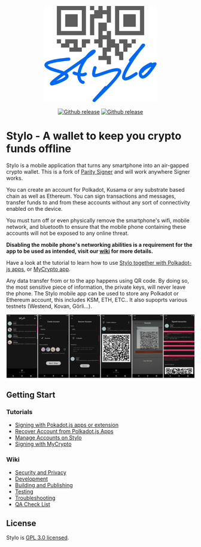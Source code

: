 <p align="center" style="margin-bottom: 0px !important;">
    <img src="./res/stylo-logos/stylo_logo-black-blue.png" alt="stylo app logo offline signer"/>
</p>
<div align="center">

[![Github release](./res/github-badge.png)](https://github.com/stylo-app/stylo/releases)
[![Github release](./res/google-play-badge.png)](https://play.google.com/store/apps/details?id=com.styloapp)

</div>

<!--[<img src="./res/app-store-badge.png" width="250"/>]() -->

# Stylo - A wallet to keep you crypto funds offline

Stylo is a mobile application that turns any smartphone into an air-gapped crypto wallet. This is a fork of [Parity Signer](https://github.com/paritytech/parity-signer) and will work anywhere Signer works.

You can create an account for Polkadot, Kusama or any substrate based chain as well as Ethereum. You can sign transactions and messages, transfer funds to and from these accounts without any sort of connectivity enabled on the device.

You must turn off or even physically remove the smartphone's wifi, mobile network, and bluetooth to ensure that the mobile phone containing these accounts will not be exposed to any online threat.

**Disabling the mobile phone's networking abilities is a requirement for the app to be used as intended, visit our [wiki](./docs/wiki/Security-And-Privacy.md) for more details.**

Have a look at the tutorial to learn how to use [Stylo together with Polkadot-js apps](./docs/tutorials/Kusama-tutorial.md),  or [MyCrypto app](./docs/tutorials/MyCrypto-tutorial.md).

Any data transfer from or to the app happens using QR code. By doing so, the most sensitive piece of information, the private keys, will never leave the phone. The Stylo mobile app can be used to store any Polkadot or Ethereum account, this includes KSM, ETH, ETC.. It also supoprts various testnets (Westend, Kovan, Görli...).

<p align="center">
    <img src="./docs/screens.jpg" alt="stylo app screenshots"/>
</p>

## Getting Start

### Tutorials

- [Signing with Pokadot.js apps or extension](./docs/tutorials/Kusama-tutorial.md)
- [Recover Account from Polkadot.js Apps](./docs/tutorials/Recover-Account-Polkadotjs.md)
- [Manage Accounts on Stylo](./docs/tutorials/Hierarchical-Deterministic-Key-Derivation.md)
- [Signing with MyCrypto](./docs/tutorials/MyCrypto-tutorial.md)
<!-- - [Update New Network](./docs/tutorials/New-Network.md)-->

### Wiki

- [Security and Privacy](./docs/wiki/Security-And-Privacy.md)
- [Development](./docs/wiki/Development.md)
- [Building and Publishing](./docs/wiki/Building-And-Publishing.md)
- [Testing](./docs/wiki/Test.md)
- [Troubleshooting](./docs/wiki/Troubleshooting.md)
- [QA Check List](./docs/wiki/QA.md)

## License

Stylo is [GPL 3.0 licensed](LICENSE).
